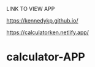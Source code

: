 LINK TO VIEW APP

 https://kennedykp.github.io/
 
 https://calculatorken.netlify.app/



# calculator-APP
